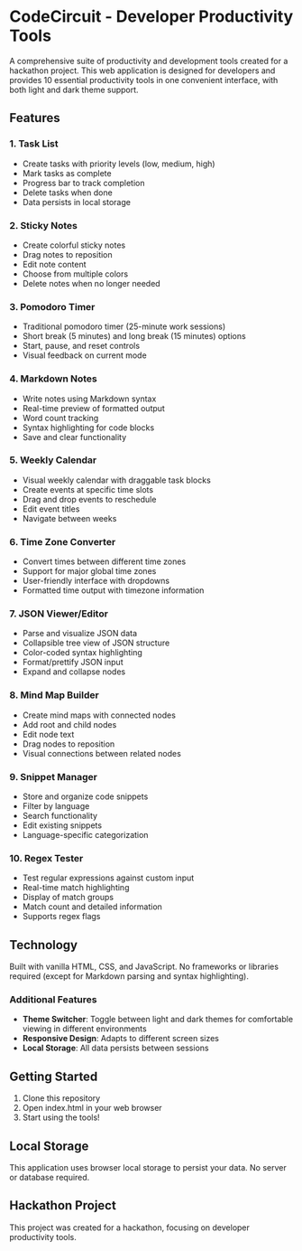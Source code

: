 # CodeCircuit - Developer Productivity Tools

A comprehensive suite of productivity and development tools created for a hackathon project. This web application is designed for developers and provides 10 essential productivity tools in one convenient interface, with both light and dark theme support.

## Features

### 1. Task List
- Create tasks with priority levels (low, medium, high)
- Mark tasks as complete
- Progress bar to track completion
- Delete tasks when done
- Data persists in local storage

### 2. Sticky Notes
- Create colorful sticky notes
- Drag notes to reposition
- Edit note content
- Choose from multiple colors
- Delete notes when no longer needed

### 3. Pomodoro Timer
- Traditional pomodoro timer (25-minute work sessions)
- Short break (5 minutes) and long break (15 minutes) options
- Start, pause, and reset controls
- Visual feedback on current mode

### 4. Markdown Notes
- Write notes using Markdown syntax
- Real-time preview of formatted output
- Word count tracking
- Syntax highlighting for code blocks
- Save and clear functionality

### 5. Weekly Calendar
- Visual weekly calendar with draggable task blocks
- Create events at specific time slots
- Drag and drop events to reschedule
- Edit event titles
- Navigate between weeks

### 6. Time Zone Converter
- Convert times between different time zones
- Support for major global time zones
- User-friendly interface with dropdowns
- Formatted time output with timezone information

### 7. JSON Viewer/Editor
- Parse and visualize JSON data
- Collapsible tree view of JSON structure
- Color-coded syntax highlighting
- Format/prettify JSON input
- Expand and collapse nodes

### 8. Mind Map Builder
- Create mind maps with connected nodes
- Add root and child nodes
- Edit node text
- Drag nodes to reposition
- Visual connections between related nodes

### 9. Snippet Manager
- Store and organize code snippets
- Filter by language
- Search functionality
- Edit existing snippets
- Language-specific categorization

### 10. Regex Tester
- Test regular expressions against custom input
- Real-time match highlighting
- Display of match groups
- Match count and detailed information
- Supports regex flags

## Technology
Built with vanilla HTML, CSS, and JavaScript. No frameworks or libraries required (except for Markdown parsing and syntax highlighting).

### Additional Features
- **Theme Switcher**: Toggle between light and dark themes for comfortable viewing in different environments
- **Responsive Design**: Adapts to different screen sizes
- **Local Storage**: All data persists between sessions

## Getting Started
1. Clone this repository
2. Open index.html in your web browser
3. Start using the tools!

## Local Storage
This application uses browser local storage to persist your data. No server or database required.

## Hackathon Project
This project was created for a hackathon, focusing on developer productivity tools.
